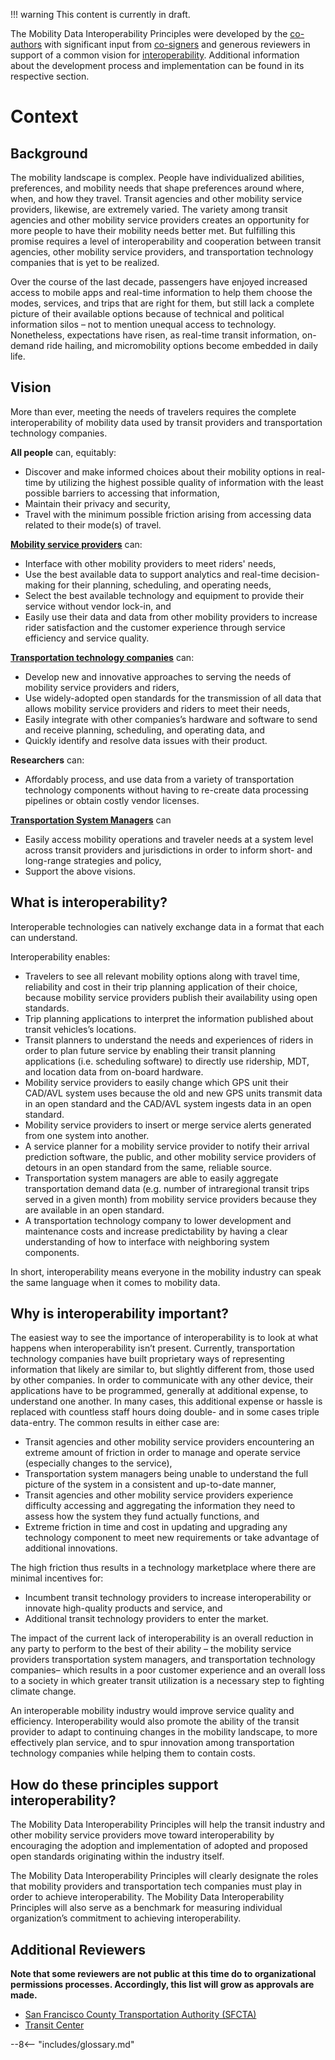 !!! warning
    This content is currently in draft.

The Mobility Data Interoperability Principles were developed by the [co-authors](index.md#co-authors) with significant input from [co-signers](index.md#co-signers) and generous reviewers in support of a common vision for [interoperability](definitions.md#interoperability). Additional information about the development process and implementation can be found in its respective section.  

# Context
## Background
The mobility landscape is complex. People have individualized abilities, preferences, and mobility needs that shape preferences around where, when, and how they travel. Transit agencies and other mobility service providers, likewise, are extremely varied. The variety among transit agencies and other mobility service providers creates an opportunity for more people to have their mobility needs better met. But fulfilling this promise requires a level of interoperability and cooperation between transit agencies, other mobility service providers, and transportation technology companies that is yet to be realized.

Over the course of the last decade, passengers have enjoyed increased access to mobile apps and real-time information to help them choose the modes, services, and trips that are right for them, but still lack a complete picture of their available options because of technical and political information silos – not to mention unequal access to technology. Nonetheless, expectations have risen, as real-time transit information, on-demand ride hailing, and micromobility options become embedded in daily life.

## Vision
More than ever, meeting the needs of travelers requires the complete interoperability of mobility data used by transit providers and transportation technology companies.

**All people** can, equitably:  

  - Discover and make informed choices about their mobility options in real-time by utilizing the highest possible quality of information with the least possible barriers to accessing that information,   
  - Maintain their privacy and security,    
  - Travel with the minimum possible friction arising from accessing data related to their mode(s) of travel. 

**[Mobility service providers](definitions.md#mobility_provider)** can:   

  - Interface with other mobility providers to meet riders' needs,  
  - Use the best available data to support analytics and real-time decision-making for their planning, scheduling, and operating needs,  
  - Select the best available technology and equipment to provide their service without vendor lock-in, and  
  - Easily use their data and data from other mobility providers to increase rider satisfaction and the customer experience through service efficiency and service quality.

**[Transportation technology companies](definitions.md#transportation_technology_company)** can:  

  - Develop new and innovative approaches to serving the needs of mobility service providers and riders,   
  - Use widely-adopted open standards for the transmission of all data that allows mobility service providers and riders to meet their needs,  
  - Easily integrate with other companies’s hardware and software to send and receive planning, scheduling, and operating data, and  
  - Quickly identify and resolve data issues with their product.


**Researchers** can: 

  - Affordably process, and use data from a variety of transportation technology components without having to re-create data processing pipelines or obtain costly vendor licenses.   

**[Transportation System Managers](definitions.md#transportation_system_manager)** can

  - Easily access mobility operations and traveler needs at a system level across transit providers and jurisdictions in order to inform short- and long-range strategies and policy,  
  - Support the above visions. 

## What is interoperability?
 Interoperable technologies can natively exchange data in a format that each can understand. 

 Interoperability enables:

  - Travelers to see all relevant mobility options along with travel time, reliability and cost in their trip planning application of their choice, because mobility service providers publish their availability using open standards.   
  - Trip planning applications to interpret the information published about transit vehicles’s locations.   
  - Transit planners to understand the needs and experiences of riders in order to plan future service by enabling their transit planning applications (i.e. scheduling software) to directly  use ridership, MDT, and location data from on-board hardware.  
  - Mobility service providers to easily change which GPS unit their CAD/AVL system uses because the old and new GPS units transmit data in an open standard and the CAD/AVL system ingests data in an open standard.  
  - Mobility service providers to insert or merge service alerts generated from one system into another.  
  - A service planner for a mobility service provider to notify their arrival prediction software, the public, and other mobility service providers of detours in an open standard from the same, reliable source.  
  - Transportation system managers are able to easily aggregate transportation demand data (e.g. number of intraregional transit trips served in a given month) from mobility service providers because they are available in an open standard.  
  - A transportation technology company to lower development and maintenance costs and increase predictability by having a clear understanding of how to interface with neighboring system components.   
 
In short, interoperability means everyone in the mobility industry can speak the same language when it comes to mobility data.

## Why is interoperability important?
The easiest way to see the importance of interoperability is to look at what happens when interoperability isn’t present. Currently, transportation technology companies have built proprietary ways of representing information that likely are similar to, but slightly different from, those used by other companies. In order to communicate with any other device, their applications have to be programmed, generally at additional expense, to understand one another. In many cases, this additional expense or hassle is replaced with countless staff hours doing double- and in some cases triple data-entry.  The common results in either case are:

 - Transit agencies and other mobility service providers encountering an extreme amount of friction in order to manage and operate service (especially changes to the service),  
 - Transportation system managers being unable to understand the full picture of the system in a consistent and up-to-date manner,  
 - Transit agencies and other mobility service providers experience difficulty accessing and aggregating the information they need to assess how the system they fund actually functions, and  
 - Extreme friction in time and cost in updating and upgrading any technology component to meet new requirements or take advantage of additional innovations. 

The high friction thus results in a technology marketplace where there are minimal incentives for:

 - Incumbent transit technology providers to increase interoperability or innovate high-quality products and service, and  
 - Additional transit technology providers to enter the market.

The impact of the current lack of interoperability is an overall reduction in any party to perform to the best of their ability – the mobility service providers transportation system managers, and transportation technology companies– which results in a poor customer experience and an overall loss to a society in which greater transit utilization is a necessary step to fighting climate change. 

An interoperable mobility industry would improve service quality and efficiency. Interoperability would also promote the ability of the transit provider to adapt to continuing changes in the mobility landscape, to more effectively plan service, and to spur innovation among transportation technology companies while helping them to contain costs.

## How do these principles support interoperability?
The Mobility Data Interoperability Principles will help the transit industry and other mobility service providers move toward interoperability by encouraging the adoption and implementation of adopted and proposed open standards originating within the industry itself. 

The Mobility Data Interoperability Principles will clearly designate the roles that mobility providers and transportation tech companies must play in order to achieve interoperability. The Mobility Data Interoperability Principles will also serve as a benchmark for measuring individual organization’s commitment to achieving interoperability.

## Additional Reviewers

**Note that some reviewers are not public at this time do to organizational permissions processes.  Accordingly, this list will grow as approvals are made.**

 - [San Francisco County Transportation Authority (SFCTA)](sfcta.org)
 - [Transit Center](transitcenter.org)  


--8<-- "includes/glossary.md"